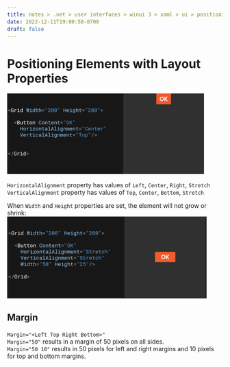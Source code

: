 ```yaml
---
title: notes > .net > user interfaces > winui 3 > xaml > ui > positioning elements
date: 2022-12-11T19:00:58-0700
draft: false
---
```

# Positioning Elements with Layout Properties
<img src="XAML_UI_Positioning-Elements-image1.png" style="width:4.79167in;height:1.95in" />  

`HorizontalAlignment` property has values of `Left`, `Center`, `Right`, `Stretch`  
`VerticalAlignment` property has values of `Top`, `Center`, `Bottom`, `Stretch`  

When `Width` and `Height` properties are set, the element will not grow or shrink:  
<img src="XAML_UI_Positioning-Elements-image2.png" style="width:4.85in;height:1.99167in" />  

## Margin
`Margin="<Left Top Right Bottom>"`  
`Margin="50"` results in a margin of 50 pixels on all sides.  
`Margin="50 10"` results in 50 pixels for left and right margins and 10 pixels for top and bottom margins.  

